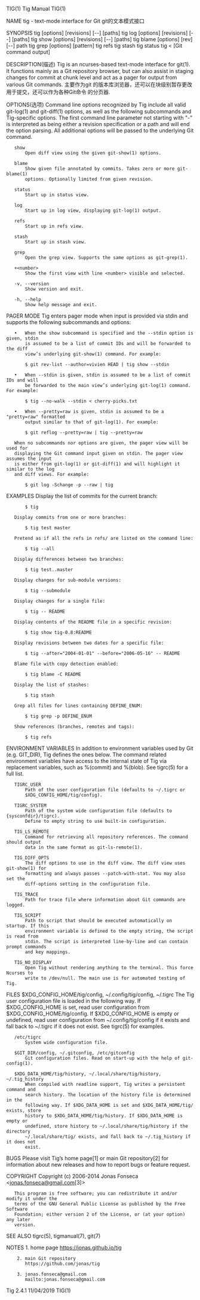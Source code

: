 TIG(1)                                 Tig Manual                                 TIG(1)

NAME
       tig - text-mode interface for Git
             git的文本模式接口

SYNOPSIS
       tig        [options] [revisions] [--] [paths]
       tig log    [options] [revisions] [--] [paths]
       tig show   [options] [revisions] [--] [paths]
       tig blame  [options] [rev] [--] path
       tig grep   [options] [pattern]
       tig refs
       tig stash
       tig status
       tig <      [Git command output]

DESCRIPTION(描述)
       Tig is an ncurses-based text-mode interface for git(1). It functions mainly as a
       Git repository browser, but can also assist in staging changes for commit at
       chunk level and act as a pager for output from various Git commands.
       主要作为git 的版本库浏览器，还可以在块级别暂存更改用于提交，还可以作为各种Git命令
       的分页器.

OPTIONS(选项)
       Command line options recognized by Tig include all valid git-log(1) and
       git-diff(1) options, as well as the following subcommands and Tig-specific
       options. The first command line parameter not starting with "-" is interpreted as
       being either a revision specification or a path and will end the option parsing.
       All additional options will be passed to the underlying Git command.

       show
           Open diff view using the given git-show(1) options.

       blame
           Show given file annotated by commits. Takes zero or more git-blame(1)
           options. Optionally limited from given revision.

       status
           Start up in status view.

       log
           Start up in log view, displaying git-log(1) output.

       refs
           Start up in refs view.

       stash
           Start up in stash view.

       grep
           Open the grep view. Supports the same options as git-grep(1).

       +<number>
           Show the first view with line <number> visible and selected.

       -v, --version
           Show version and exit.

       -h, --help
           Show help message and exit.

PAGER MODE
       Tig enters pager mode when input is provided via stdin and supports the following
       subcommands and options:

       •   When the show subcommand is specified and the --stdin option is given, stdin
           is assumed to be a list of commit IDs and will be forwarded to the diff
           view’s underlying git-show(1) command. For example:

           $ git rev-list --author=vivien HEAD | tig show --stdin

       •   When --stdin is given, stdin is assumed to be a list of commit IDs and will
           be forwarded to the main view’s underlying git-log(1) command. For example:

           $ tig --no-walk --stdin < cherry-picks.txt

       •   When --pretty=raw is given, stdin is assumed to be a "pretty=raw" formatted
           output similar to that of git-log(1). For example:

           $ git reflog --pretty=raw | tig --pretty=raw

       When no subcommands nor options are given, the pager view will be used for
       displaying the Git command input given on stdin. The pager view assumes the input
       is either from git-log(1) or git-diff(1) and will highlight it similar to the log
       and diff views. For example:

           $ git log -Schange -p --raw | tig

EXAMPLES
       Display the list of commits for the current branch:

           $ tig

       Display commits from one or more branches:

           $ tig test master

       Pretend as if all the refs in refs/ are listed on the command line:

           $ tig --all

       Display differences between two branches:

           $ tig test..master

       Display changes for sub-module versions:

           $ tig --submodule

       Display changes for a single file:

           $ tig -- README

       Display contents of the README file in a specific revision:

           $ tig show tig-0.8:README

       Display revisions between two dates for a specific file:

           $ tig --after="2004-01-01" --before="2006-05-16" -- README

       Blame file with copy detection enabled:

           $ tig blame -C README

       Display the list of stashes:

           $ tig stash

       Grep all files for lines containing DEFINE_ENUM:

           $ tig grep -p DEFINE_ENUM

       Show references (branches, remotes and tags):

           $ tig refs

ENVIRONMENT VARIABLES
       In addition to environment variables used by Git (e.g. GIT_DIR), Tig defines the
       ones below. The command related environment variables have access to the internal
       state of Tig via replacement variables, such as %(commit) and %(blob). See
       tigrc(5) for a full list.

       TIGRC_USER
           Path of the user configuration file (defaults to ~/.tigrc or
           $XDG_CONFIG_HOME/tig/config).

       TIGRC_SYSTEM
           Path of the system wide configuration file (defaults to {sysconfdir}/tigrc).
           Define to empty string to use built-in configuration.

       TIG_LS_REMOTE
           Command for retrieving all repository references. The command should output
           data in the same format as git-ls-remote(1).

       TIG_DIFF_OPTS
           The diff options to use in the diff view. The diff view uses git-show(1) for
           formatting and always passes --patch-with-stat. You may also set the
           diff-options setting in the configuration file.

       TIG_TRACE
           Path for trace file where information about Git commands are logged.

       TIG_SCRIPT
           Path to script that should be executed automatically on startup. If this
           environment variable is defined to the empty string, the script is read from
           stdin. The script is interpreted line-by-line and can contain prompt commands
           and key mappings.

       TIG_NO_DISPLAY
           Open Tig without rendering anything to the terminal. This force Ncurses to
           write to /dev/null. The main use is for automated testing of Tig.

FILES
       $XDG_CONFIG_HOME/tig/config, ~/.config/tig/config, ~/.tigrc
           The Tig user configuration file is loaded in the following way. If
           $XDG_CONFIG_HOME is set, read user configuration from
           $XDG_CONFIG_HOME/tig/config. If $XDG_CONFIG_HOME is empty or undefined, read
           user configuration from ~/.config/tig/config if it exists and fall back to
           ~/.tigrc if it does not exist. See tigrc(5) for examples.

       /etc/tigrc
           System wide configuration file.

       $GIT_DIR/config, ~/.gitconfig, /etc/gitconfig
           Git configuration files. Read on start-up with the help of git-config(1).

       $XDG_DATA_HOME/tig/history, ~/.local/share/tig/history, ~/.tig_history
           When compiled with readline support, Tig writes a persistent command and
           search history. The location of the history file is determined in the
           following way. If $XDG_DATA_HOME is set and $XDG_DATA_HOME/tig/ exists, store
           history to $XDG_DATA_HOME/tig/history. If $XDG_DATA_HOME is empty or
           undefined, store history to ~/.local/share/tig/history if the directory
           ~/.local/share/tig/ exists, and fall back to ~/.tig_history if it does not
           exist.

BUGS
       Please visit Tig’s home page[1] or main Git repository[2] for information about
       new releases and how to report bugs or feature request.

COPYRIGHT
       Copyright (c) 2006-2014 Jonas Fonseca <jonas.fonseca@gmail.com[3]>

       This program is free software; you can redistribute it and/or modify it under the
       terms of the GNU General Public License as published by the Free Software
       Foundation; either version 2 of the License, or (at your option) any later
       version.

SEE ALSO
       tigrc(5), tigmanual(7), git(7)

NOTES
        1. home page
           https://jonas.github.io/tig

        2. main Git repository
           https://github.com/jonas/tig

        3. jonas.fonseca@gmail.com
           mailto:jonas.fonseca@gmail.com

Tig 2.4.1                              11/04/2019                                 TIG(1)
